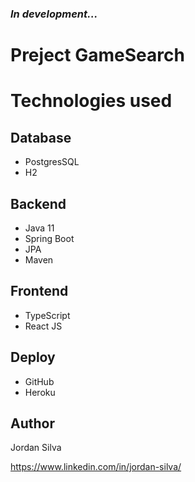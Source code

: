 <h3>
    <b><i>In development...</i></b>
</h3>

# Preject GameSearch 

# Technologies used
## Database
- PostgresSQL
- H2

## Backend
- Java 11
- Spring Boot
- JPA
- Maven

## Frontend
- TypeScript
- React JS

## Deploy
- GitHub
- Heroku

## Author
Jordan Silva

https://www.linkedin.com/in/jordan-silva/

